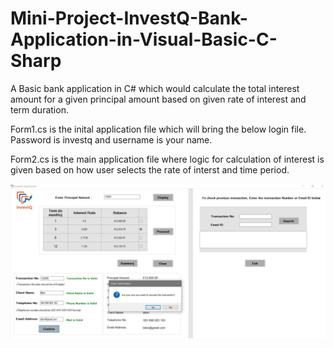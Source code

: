 # Mini-Project-InvestQ-Bank-Application-in-Visual-Basic-C-Sharp
A Basic bank application in C# which would calculate the total interest amount for a given principal amount based on given rate of interest and term duration.

Form1.cs is the inital application file which will bring the below login file. Password is investq and username is your name.



Form2.cs is the main application file where logic for calculation of interest is given based on how user selects the rate of interst and time period.


![](Resources/logo2.JPG)
